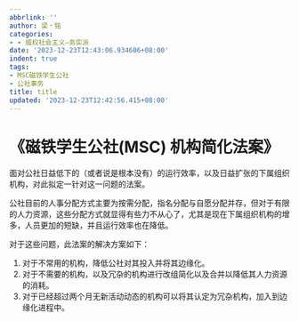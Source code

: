 ```yaml
---
abbrlink: ''
author: 梁﹡铭
categories:
- - 威权社会主义—务实派
date: '2023-12-23T12:43:06.934606+08:00'
indent: true
tags:
- MSC磁铁学生公社
- 公社事务
title: title
updated: '2023-12-23T12:42:56.415+08:00'
---
```

# 《磁铁学生公社(MSC) 机构简化法案》

面对公社日益低下的（或者说是根本没有）的运行效率，以及日益扩张的下属组织机构，对此拟定一针对这一问题的法案。

公社目前的人事分配方式主要为按需分配，指名分配与自愿分配并存，但对于有限的人力资源，这些分配方式就显得有些力不从心了，尤其是现在下属组织机构的增多，人员更加的短缺，并且运行效率也在降低。

对于这些问题，此法案的解决方案如下：

1. 对于不常用的机构，降低公社对其投入并将其边缘化。
2. 对于不需要的机构，以及冗杂的机构进行改组简化以及合并以降低其人力资源的消耗。
3. 对于已经超过两个月无新活动动态的机构可以将其认定为冗杂机构，加入到边缘化进程中。
